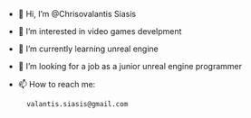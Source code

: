 - 👋 Hi, I’m @Chrisovalantis Siasis
- 👀 I’m interested in video games develpment
- 🌱 I’m currently learning unreal engine
- 💞️ I’m looking for a job as a junior unreal engine programmer
- 📫 How to reach me: 

        valantis.siasis@gmail.com
<!---
Chrisovalantis/Chrisovalantis is a ✨ special ✨ repository because its `README.md` (this file) appears on your GitHub profile.
You can click the Preview link to take a look at your changes.
--->

